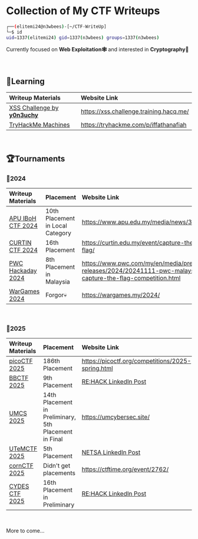 # Collection of My CTF Writeups

```bash
┌──(elitemi24@n3wbees)-[~/CTF-WriteUp]
└─$ id
uid=1337(elitemi24) gid=1337(n3wbees) groups=1337(n3wbees)
```

Currently focused on **Web Exploitation🕸️** and interested in **Cryptography🔑**

&thinsp;

## 📖Learning

| Writeup Materials | Website Link |
| :--- | :--- |
| [XSS Challenge by **y0n3uchy**](Learning/XSS%20Challenge/) | https://xss.challenge.training.hacq.me/ |
| [TryHackMe Machines](Learning/TryHackMe/Machines/readme.md) | https://tryhackme.com/p/iffathanafiah |

&thinsp;

## 🏆Tournaments

### 🚩2024

| Writeup Materials | Placement | Website Link |
| :--- | :--- | :--- |
| [APU IBoH CTF 2024](Tournaments/APU%20IBoH%202024/) | 10th Placement in Local Category | https://www.apu.edu.my/media/news/3342 |
| [CURTIN CTF 2024](Tournaments/CURTIN%20CTF%202024/) | 16th Placement |  https://curtin.edu.my/event/capture-the-flag/ |
| [PWC Hackaday 2024](Tournaments/PWC%20Hackaday%202024/) | 8th Placement in Malaysia |https://www.pwc.com/my/en/media/press-releases/2024/20241111-pwc-malaysia-capture-the-flag-competition.html |
| [WarGames 2024](Tournaments/WarGames%202024/) | Forgor💀| https://wargames.my/2024/ |

&thinsp;

### 🚩2025

| Writeup Materials | Placement | Website Link |
| :--- | :--- | :--- |
| [picoCTF 2025](Tournaments/picoCTF%202025/) | 186th Placement | https://picoctf.org/competitions/2025-spring.html |
| [BBCTF 2025](Tournaments/BBCTF%202025/) | 9th Placement | [RE:HACK LinkedIn Post](https://www.linkedin.com/posts/rehack-xyz_reun10n-ctf-cybersecurity-activity-7326881447170969600-8kH0?utm_source=share&utm_medium=member_desktop&rcm=ACoAAE2wMt8B8VXY2pohQ7YoLZP3GkVFrg9rNVA) |
| [UMCS 2025](Tournaments/UMCS%202025/) | 14th Placement in Preliminary, 5th Placement in Final | https://umcybersec.site/ |
| [UTeMCTF 2025](Tournaments/UTeMCTF%202025/) | 5th Placement | [NETSA LinkedIn Post](https://www.linkedin.com/posts/sarahmjufri_network-and-security-student-association-activity-7323264664757317633-k3xI?utm_source=share&utm_medium=member_desktop&rcm=ACoAAE2wMt8B8VXY2pohQ7YoLZP3GkVFrg9rNVA) |
| [cornCTF 2025](Tournaments/cornCTF%202025/) | Didn't get placements | https://ctftime.org/event/2762/ |
| [CYDES CTF 2025](Tournaments/Cydes%20Preliminary%20Round%202025/) | 16th Placement in Preliminary | [RE:HACK LinkedIn Post](https://www.linkedin.com/posts/rehack-xyz_cydes2025-badgetobreach-icsctf-activity-7345058378819260416-vK5A?utm_source=share&utm_medium=member_desktop&rcm=ACoAAE2wMt8B8VXY2pohQ7YoLZP3GkVFrg9rNVA) |

&thinsp;

More to come...
